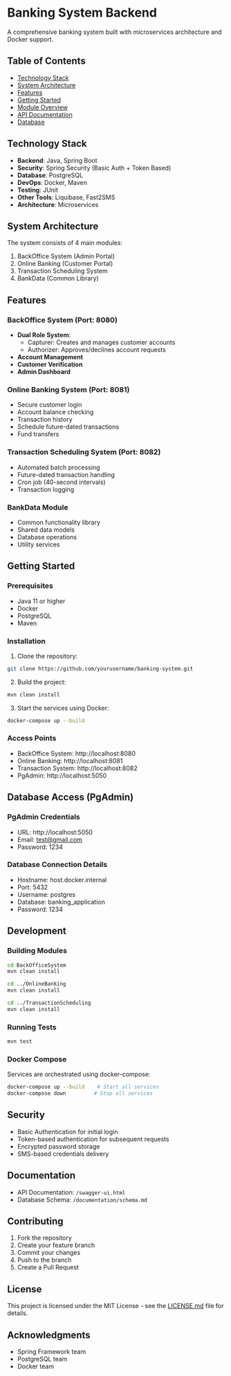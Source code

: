 # Banking System Backend

A comprehensive banking system built with microservices architecture and Docker support.

## Table of Contents
- [Technology Stack](#technology-stack)
- [System Architecture](#system-architecture)
- [Features](#features)
- [Getting Started](#getting-started)
- [Module Overview](#module-overview)
- [API Documentation](#api-documentation)
- [Database](#database)

## Technology Stack
- **Backend**: Java, Spring Boot
- **Security**: Spring Security (Basic Auth + Token Based)
- **Database**: PostgreSQL
- **DevOps**: Docker, Maven
- **Testing**: JUnit
- **Other Tools**: Liquibase, Fast2SMS
- **Architecture**: Microservices

## System Architecture
The system consists of 4 main modules:
1. BackOffice System (Admin Portal)
2. Online Banking (Customer Portal)
3. Transaction Scheduling System
4. BankData (Common Library)

## Features

### BackOffice System (Port: 8080)
- **Dual Role System**:
  - Capturer: Creates and manages customer accounts
  - Authorizer: Approves/declines account requests
- **Account Management**
- **Customer Verification**
- **Admin Dashboard**

### Online Banking System (Port: 8081)
- Secure customer login
- Account balance checking
- Transaction history
- Schedule future-dated transactions
- Fund transfers

### Transaction Scheduling System (Port: 8082)
- Automated batch processing
- Future-dated transaction handling
- Cron job (40-second intervals)
- Transaction logging

### BankData Module
- Common functionality library
- Shared data models
- Database operations
- Utility services

## Getting Started

### Prerequisites
- Java 11 or higher
- Docker
- PostgreSQL
- Maven

### Installation

1. Clone the repository:
```bash
git clone https://github.com/yourusername/banking-system.git
```

2. Build the project:
```bash
mvn clean install
```

3. Start the services using Docker:
```bash
docker-compose up --build
```

### Access Points
- BackOffice System: http://localhost:8080
- Online Banking: http://localhost:8081
- Transaction System: http://localhost:8082
- PgAdmin: http://localhost:5050

## Database Access (PgAdmin)

### PgAdmin Credentials
- URL: http://localhost:5050
- Email: test@gmail.com
- Password: 1234

### Database Connection Details
- Hostname: host.docker.internal
- Port: 5432
- Username: postgres
- Database: banking_application
- Password: 1234

## Development

### Building Modules
```bash
cd BackOfficeSystem
mvn clean install

cd ../OnlineBanking
mvn clean install

cd ../TransactionScheduling
mvn clean install
```

### Running Tests
```bash
mvn test
```

### Docker Compose
Services are orchestrated using docker-compose:
```bash
docker-compose up --build    # Start all services
docker-compose down         # Stop all services
```

## Security
- Basic Authentication for initial login
- Token-based authentication for subsequent requests
- Encrypted password storage
- SMS-based credentials delivery

## Documentation
- API Documentation: `/swagger-ui.html`
- Database Schema: `/documentation/schema.md`

## Contributing
1. Fork the repository
2. Create your feature branch
3. Commit your changes
4. Push to the branch
5. Create a Pull Request

## License
This project is licensed under the MIT License - see the [LICENSE.md](LICENSE.md) file for details.

## Acknowledgments
- Spring Framework team
- PostgreSQL team
- Docker team